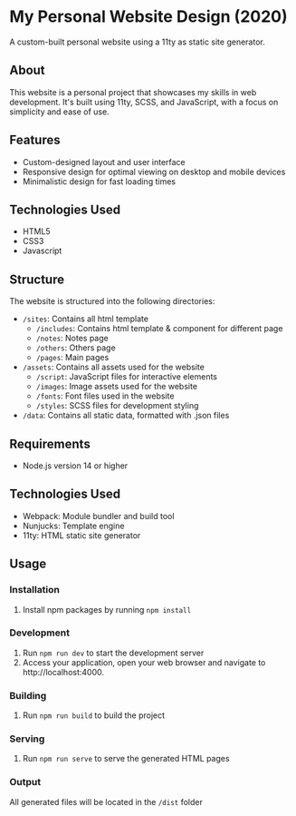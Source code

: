 # My Personal Website Design (2020)

A custom-built personal website using a 11ty as static site generator.

## About

This website is a personal project that showcases my skills in web development. It's built using 11ty, SCSS, and JavaScript, with a focus on simplicity and ease of use.

## Features

* Custom-designed layout and user interface
* Responsive design for optimal viewing on desktop and mobile devices
* Minimalistic design for fast loading times

## Technologies Used

* HTML5
* CSS3
* Javascript

## Structure

The website is structured into the following directories:

* `/sites`: Contains all html template
	+ `/includes`: Contains html template & component for different page
	+ `/notes`: Notes page
	+ `/others`: Others page
	+ `/pages`: Main pages
* `/assets`: Contains all assets used for the website
	+ `/script`: JavaScript files for interactive elements
	+ `/images`: Image assets used for the website
	+ `/fonts`: Font files used in the website
	+ `/styles`: SCSS files for development styling
* `/data`: Contains all static data, formatted with .json files

## Requirements
* Node.js version 14 or higher

## Technologies Used
* Webpack: Module bundler and build tool
* Nunjucks: Template engine
* 11ty: HTML static site generator

## Usage
### Installation
1. Install npm packages by running `npm install`

### Development
1. Run `npm run dev` to start the development server
2. Access your application, open your web browser and navigate to http://localhost:4000.

### Building
1. Run `npm run build` to build the project

### Serving
1. Run `npm run serve` to serve the generated HTML pages

### Output
All generated files will be located in the `/dist` folder
